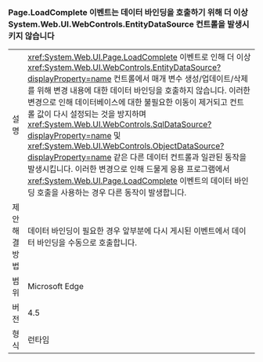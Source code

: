 ### <a name="pageloadcomplete-event-no-longer-causes-systemwebuiwebcontrolsentitydatasource-control-to-invoke-data-binding"></a>Page.LoadComplete 이벤트는 데이터 바인딩을 호출하기 위해 더 이상 System.Web.UI.WebControls.EntityDataSource 컨트롤을 발생시키지 않습니다

|   |   |
|---|---|
|설명|<xref:System.Web.UI.Page.LoadComplete> 이벤트로 인해 더 이상 <xref:System.Web.UI.WebControls.EntityDataSource?displayProperty=name> 컨트롤에서 매개 변수 생성/업데이트/삭제를 위해 변경 내용에 대한 데이터 바인딩을 호출하지 않습니다. 이러한 변경으로 인해 데이터베이스에 대한 불필요한 이동이 제거되고 컨트롤 값이 다시 설정되는 것을 방지하며 <xref:System.Web.UI.WebControls.SqlDataSource?displayProperty=name> 및 <xref:System.Web.UI.WebControls.ObjectDataSource?displayProperty=name> 같은 다른 데이터 컨트롤과 일관된 동작을 발생시킵니다. 이러한 변경으로 인해 드물게 응용 프로그램에서 <xref:System.Web.UI.Page.LoadComplete> 이벤트의 데이터 바인딩 호출을 사용하는 경우 다른 동작이 발생합니다.|
|제안 해결 방법|데이터 바인딩이 필요한 경우 앞부분에 다시 게시된 이벤트에서 데이터 바인딩을 수동으로 호출합니다.|
|범위|Microsoft Edge|
|버전|4.5|
|형식|런타임|

